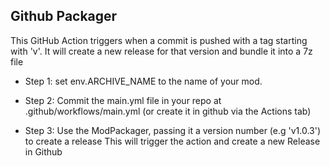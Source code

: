 ## Github Packager
This GitHub Action triggers when a commit is pushed with a tag starting with 'v'.
It will create a new release for that version and bundle it into a 7z file

- Step 1: set env.ARCHIVE_NAME to the name of your mod.

- Step 2: Commit the main.yml file in your repo at .github/workflows/main.yml
  (or create it in github via the Actions tab)

- Step 3: Use the ModPackager, passing it a version number (e.g 'v1.0.3') to create a release
  This will trigger the action and create a new Release in Github